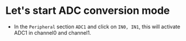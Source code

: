 # Let's start ADC conversion mode
- In the `Peripheral` section `ADC1` and click on `IN0, IN1`, this will activate ADC1 in channel0 and channel1.

